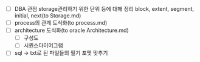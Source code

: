 - [ ] DBA 관점 storage관리하기 위한 단위 등에 대해 정리 block, extent, segment, initial, next(to Storage.md)
- [ ] process의 관계 도식화(to process.md)
- [ ] architecture 도식화(to oracle Architecture.md)
  - [ ] 구성도
  - [ ] 시퀀스다이어그램
- [ ] sql -> txt로 된 파일들의 필기 포맷 맞추기